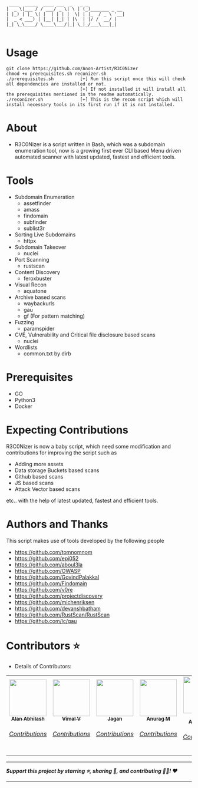 ```
 ____  _____  ____ ___  _   _ _              
|  _ \|___ / / ___/ _ \| \ | (_)_______ _ __ 
| |_) | |_ \| |  | | | |  \| | |_  / _ \ '__|
|  _ < ___) | |__| |_| | |\  | |/ /  __/ |   
|_| \_\____/ \____\___/|_| \_|_/___\___|_|   
                                                  
```

# Usage

```
git clone https://github.com/Anon-Artist/R3C0Nizer
chmod +x prerequisites.sh reconizer.sh
./prerequisites.sh          [+] Run this script once this will check all dependencies are installed or not.
                            [+] If not installed it will install all the prerequisites mentioned in the readme automatically.
./reconizer.sh              [+] This is the recon script which will install necessary tools in its first run if it is not installed.
```

# About

* R3C0Nizer is a script written in Bash, which was a subdomain enumeration tool, now is a growing first ever CLI based Menu driven automated scanner with latest updated, fastest and efficient tools.

# Tools

- Subdomain Enumeration
  - assetfinder
  - amass
  - findomain
  - subfinder
  - sublist3r
- Sorting Live Subdomains
  - httpx
- Subdomain Takeover
  - nuclei
- Port Scanning
  - rustscan
- Content Discovery
  - feroxbuster
- Visual Recon
  - aquatone
- Archive based scans
  - waybackurls
  - gau
  - gf (For pattern matching)
- Fuzzing
  - paramspider
- CVE, Vulnerability and Critical file disclosure based scans
  - nuclei
- Wordlists
  - common.txt by dirb

# Prerequisites

- GO
- Python3
- Docker

# Expecting Contributions

R3C0Nizer is now a baby script, which need some modification and contributions for improving the script such as 

 - Adding more assets
 - Data storage Buckets based scans
 - Github based scans
 - JS based scans
 - Attack Vector based scans

etc.. with the help of latest updated, fastest and efficient tools. 
      
# Authors and Thanks

This script makes use of tools developed by the following people
- https://github.com/tomnomnom
- https://github.com/epi052
- https://github.com/aboul3la
- https://github.com/OWASP
- https://github.com/GovindPalakkal
- https://github.com/Findomain
- https://github.com/v0re
- https://github.com/projectdiscovery
- https://github.com/michenriksen
- https://github.com/devanshbatham
- https://github.com/RustScan/RustScan
- https://github.com/lc/gau

# Contributors ⭐
 
* Details of Contributors:

<table>
  <tr>
    <td align="center"><a href="https://github.com/blackmarketer"><img src="https://avatars.githubusercontent.com/blackmarketer?s=100" width="100px;" alt=""/><br /><sub><b>Alan Abhilash</b></sub></a><br /><h6><a href="https://github.com/Anon-Artist/R3C0Nizer/pull/1">Contributions</h6></a></td>
   <td align="center"><a href="https://github.com/E-R-R-O-R-404"><img src="https://avatars.githubusercontent.com/E-R-R-O-R-404?s=100" width="100px;" alt=""/><br /><sub><b>Vimal V</b></sub></a><br /><h6><a href="https://github.com/Anon-Artist/R3C0Nizer/pull/2">Contributions</h6></a></td>
   <td align="center"><a href="https://github.com/Conscript-Security"><img src="https://avatars.githubusercontent.com/Conscript-Security?s=100" width="100px;" alt=""/><br /><sub><b>Jagan</b></sub></a><br /><h6><a href="https://github.com/Anon-Artist/R3C0Nizer/pull/4">Contributions</h6></a></td>
   <td align="center"><a href="https://github.com/v1nc1d4"><img src="https://avatars.githubusercontent.com/v1nc1d4?s=100" width="100px;" alt=""/><br /><sub><b>Anurag M</b></sub></a><br /><h6><a href="https://github.com/Anon-Artist/R3C0Nizer/pull/5">Contributions</h6></a></td>
   <td align="center"><a href="https://github.com/Shahul-Aboobaker"><img src="https://avatars.githubusercontent.com/Shahul-Aboobaker?s=100" width="100px;" alt=""/><br /><sub><b>Shahul Aboobaker</b></sub></a><br /><h6><a href="https://github.com/Anon-Artist/R3C0Nizer/pull/11">Contributions</h6></a></td>
</table>

-------

***Support this project by starring ⭐, sharing 📲, and contributing 👩‍💻! :heart:***

-------
